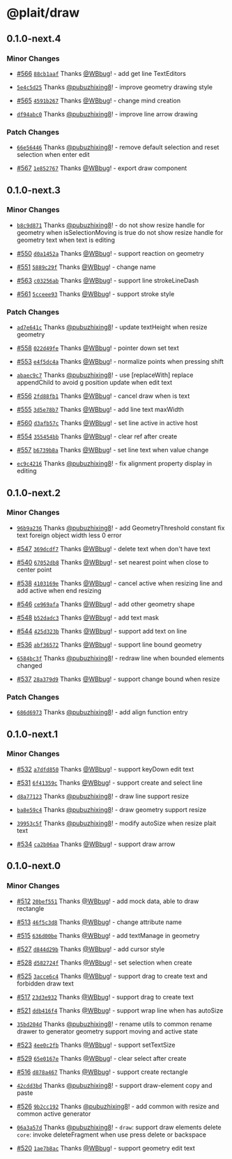 # @plait/draw

## 0.1.0-next.4

### Minor Changes

-   [#566](https://github.com/worktile/plait/pull/566) [`88cb1aaf`](https://github.com/worktile/plait/commit/88cb1aafd8e0f4a437d61961822280a7d9c07b8f) Thanks [@WBbug](https://github.com/WBbug)! - add get line TextEditors

*   [`5e4c5d25`](https://github.com/worktile/plait/commit/5e4c5d25a3797e9f77d9efad2b6ad7016fa59b11) Thanks [@pubuzhixing8](https://github.com/pubuzhixing8)! - improve geometry drawing style

-   [#565](https://github.com/worktile/plait/pull/565) [`4591b267`](https://github.com/worktile/plait/commit/4591b267647a9b9d959c384b2e45cf796d75687a) Thanks [@WBbug](https://github.com/WBbug)! - change mind creation

*   [`df94abc0`](https://github.com/worktile/plait/commit/df94abc0a5957e868844fa541a60045b404a84d6) Thanks [@pubuzhixing8](https://github.com/pubuzhixing8)! - improve line arrow drawing

### Patch Changes

-   [`66e56446`](https://github.com/worktile/plait/commit/66e564463cf25f793752751b977609cf7429f177) Thanks [@pubuzhixing8](https://github.com/pubuzhixing8)! - remove default selection and reset selection when enter edit

*   [#567](https://github.com/worktile/plait/pull/567) [`1e852767`](https://github.com/worktile/plait/commit/1e852767888f7ca1b1b42554d488a42ed3aa08a0) Thanks [@WBbug](https://github.com/WBbug)! - export draw component

## 0.1.0-next.3

### Minor Changes

-   [`b8c9d871`](https://github.com/worktile/plait/commit/b8c9d8718f02af6a15161b044ba7cc6c6a6990a9) Thanks [@pubuzhixing8](https://github.com/pubuzhixing8)! - do not show resize handle for geometry when isSelectionMoving is true
    do not show resize handle for geometry text when text is editing

*   [#550](https://github.com/worktile/plait/pull/550) [`d0a1452a`](https://github.com/worktile/plait/commit/d0a1452a2c1bb0025442e5a9a0f6bc84257cf97d) Thanks [@WBbug](https://github.com/WBbug)! - support reaction on geometry

-   [#551](https://github.com/worktile/plait/pull/551) [`5889c29f`](https://github.com/worktile/plait/commit/5889c29f58d528ccc5faf8433aa3b3a0d3f68717) Thanks [@WBbug](https://github.com/WBbug)! - change name

*   [#563](https://github.com/worktile/plait/pull/563) [`c03256ab`](https://github.com/worktile/plait/commit/c03256abc4f929dc1ac4c66b8083a9fe46c05743) Thanks [@WBbug](https://github.com/WBbug)! - support line strokeLineDash

-   [#561](https://github.com/worktile/plait/pull/561) [`5cceee93`](https://github.com/worktile/plait/commit/5cceee9339383327662494d043f031398629dc40) Thanks [@WBbug](https://github.com/WBbug)! - support stroke style

### Patch Changes

-   [`ad7e641c`](https://github.com/worktile/plait/commit/ad7e641c625e595f715350ac8b44e80e14f2d826) Thanks [@pubuzhixing8](https://github.com/pubuzhixing8)! - update textHeight when resize geometry

*   [#558](https://github.com/worktile/plait/pull/558) [`022d49fe`](https://github.com/worktile/plait/commit/022d49fe11ec3e41156bcb034d1920866e7ff007) Thanks [@WBbug](https://github.com/WBbug)! - pointer down set text

-   [#553](https://github.com/worktile/plait/pull/553) [`e4f5dc4a`](https://github.com/worktile/plait/commit/e4f5dc4a957376e4e78c5b73762ee0796db4fa93) Thanks [@WBbug](https://github.com/WBbug)! - normalize points when pressing shift

*   [`abaec9c7`](https://github.com/worktile/plait/commit/abaec9c7333c6675ab6b12277f868cfef3bb6746) Thanks [@pubuzhixing8](https://github.com/pubuzhixing8)! - use [replaceWith] replace appendChild to avoid g position update when edit text

-   [#556](https://github.com/worktile/plait/pull/556) [`2fd88fb1`](https://github.com/worktile/plait/commit/2fd88fb1fb937e9c117f91042313edc72218a66c) Thanks [@WBbug](https://github.com/WBbug)! - cancel draw when is text

*   [#555](https://github.com/worktile/plait/pull/555) [`3d5e78b7`](https://github.com/worktile/plait/commit/3d5e78b7abed9f55397947cfb586b36a4aeae5ef) Thanks [@WBbug](https://github.com/WBbug)! - add line text maxWidth

-   [#560](https://github.com/worktile/plait/pull/560) [`d3afb57c`](https://github.com/worktile/plait/commit/d3afb57ca84c1a54cb615eade0f95db9674becb9) Thanks [@WBbug](https://github.com/WBbug)! - set line active in active host

*   [#554](https://github.com/worktile/plait/pull/554) [`355454bb`](https://github.com/worktile/plait/commit/355454bb94985dc321d53f46d5b17ea7dfdea90a) Thanks [@WBbug](https://github.com/WBbug)! - clear ref after create

-   [#557](https://github.com/worktile/plait/pull/557) [`b6739b8a`](https://github.com/worktile/plait/commit/b6739b8ab0befed8983f1bd3b8736e1714187997) Thanks [@WBbug](https://github.com/WBbug)! - set line text when value change

*   [`ec9c4216`](https://github.com/worktile/plait/commit/ec9c4216a40ff531a96b453a3a9f386170e0a97d) Thanks [@pubuzhixing8](https://github.com/pubuzhixing8)! - fix alignment property display in editing

## 0.1.0-next.2

### Minor Changes

-   [`96b9a236`](https://github.com/worktile/plait/commit/96b9a236b52207766627bbca357b64957e9e4c37) Thanks [@pubuzhixing8](https://github.com/pubuzhixing8)! - add GeometryThreshold constant
    fix text foreign object width less 0 error

*   [#547](https://github.com/worktile/plait/pull/547) [`369dcdf7`](https://github.com/worktile/plait/commit/369dcdf789f8f60cac144e483c761a5dc0006707) Thanks [@WBbug](https://github.com/WBbug)! - delete text when don't have text

-   [#540](https://github.com/worktile/plait/pull/540) [`67052db8`](https://github.com/worktile/plait/commit/67052db87e352fbf691ad2bc0904b22d3f2e1b86) Thanks [@WBbug](https://github.com/WBbug)! - set nearest point when close to center point

*   [#538](https://github.com/worktile/plait/pull/538) [`4103169e`](https://github.com/worktile/plait/commit/4103169e769bb833166d131386cd4fd0116490de) Thanks [@WBbug](https://github.com/WBbug)! - cancel active when resizing line and add active when end resizing

-   [#546](https://github.com/worktile/plait/pull/546) [`ce969afa`](https://github.com/worktile/plait/commit/ce969afabb146f3d0be01083e59c28f868d16a3c) Thanks [@WBbug](https://github.com/WBbug)! - add other geometry shape

*   [#548](https://github.com/worktile/plait/pull/548) [`b52dadc3`](https://github.com/worktile/plait/commit/b52dadc3ca405b343bd8f48d8cb2d95776df9f2e) Thanks [@WBbug](https://github.com/WBbug)! - add text mask

-   [#544](https://github.com/worktile/plait/pull/544) [`425d323b`](https://github.com/worktile/plait/commit/425d323ba02873f709cf5a41698bec197342485a) Thanks [@WBbug](https://github.com/WBbug)! - support add text on line

*   [#536](https://github.com/worktile/plait/pull/536) [`abf36572`](https://github.com/worktile/plait/commit/abf365723493220ae3c06461a93a38935272e1c7) Thanks [@WBbug](https://github.com/WBbug)! - support line bound geometry

-   [`6584bc3f`](https://github.com/worktile/plait/commit/6584bc3ffd5370c6409267ec2a2ab610809e9227) Thanks [@pubuzhixing8](https://github.com/pubuzhixing8)! - redraw line when bounded elements changed

*   [#537](https://github.com/worktile/plait/pull/537) [`28a379d9`](https://github.com/worktile/plait/commit/28a379d965550c11c32bd24ab09b71d9ed8eca3b) Thanks [@WBbug](https://github.com/WBbug)! - support change bound when resize

### Patch Changes

-   [`686d6973`](https://github.com/worktile/plait/commit/686d697307738441a6040fb7fe25eefd4da0f062) Thanks [@pubuzhixing8](https://github.com/pubuzhixing8)! - add align function entry

## 0.1.0-next.1

### Minor Changes

-   [#532](https://github.com/worktile/plait/pull/532) [`a7dfd850`](https://github.com/worktile/plait/commit/a7dfd850732c43f99aaff4e336bcda16768b93c0) Thanks [@WBbug](https://github.com/WBbug)! - support keyDown edit text

*   [#531](https://github.com/worktile/plait/pull/531) [`6f41359c`](https://github.com/worktile/plait/commit/6f41359c5e20162e0ce92eb34f9e0b396905d0df) Thanks [@WBbug](https://github.com/WBbug)! - support create and select line

-   [`d8a77123`](https://github.com/worktile/plait/commit/d8a771232a4fc8539abc2408646b55834af2b00c) Thanks [@pubuzhixing8](https://github.com/pubuzhixing8)! - draw line support resize

*   [`ba8e59c4`](https://github.com/worktile/plait/commit/ba8e59c4c6c7180ea3b9b7ec31a58075dd57f1ff) Thanks [@pubuzhixing8](https://github.com/pubuzhixing8)! - draw geometry support resize

-   [`39953c5f`](https://github.com/worktile/plait/commit/39953c5f8cac3f62b8418a9e46e33868c2b79794) Thanks [@pubuzhixing8](https://github.com/pubuzhixing8)! - modify autoSize when resize plait text

*   [#534](https://github.com/worktile/plait/pull/534) [`ca2b06aa`](https://github.com/worktile/plait/commit/ca2b06aaad052f352c56f1b323f721d35fd2c854) Thanks [@WBbug](https://github.com/WBbug)! - support draw arrow

## 0.1.0-next.0

### Minor Changes

-   [#512](https://github.com/worktile/plait/pull/512) [`20bef551`](https://github.com/worktile/plait/commit/20bef551c247029b99008b7eb79be632c088a981) Thanks [@WBbug](https://github.com/WBbug)! - add mock data, able to draw rectangle

*   [#513](https://github.com/worktile/plait/pull/513) [`46f5c3d8`](https://github.com/worktile/plait/commit/46f5c3d8a421b5e93ac0738b7bc061fd004f3d13) Thanks [@WBbug](https://github.com/WBbug)! - change attribute name

-   [#515](https://github.com/worktile/plait/pull/515) [`636d00be`](https://github.com/worktile/plait/commit/636d00bef8c3342271e22727638687ec09480925) Thanks [@WBbug](https://github.com/WBbug)! - add textManage in geometry

*   [#527](https://github.com/worktile/plait/pull/527) [`d844d29b`](https://github.com/worktile/plait/commit/d844d29badb86579b09838d9a3f3782b17905656) Thanks [@WBbug](https://github.com/WBbug)! - add cursor style

-   [#528](https://github.com/worktile/plait/pull/528) [`d582724f`](https://github.com/worktile/plait/commit/d582724f80e0499360c80aa797e22012eebf783f) Thanks [@WBbug](https://github.com/WBbug)! - set selection when create

*   [#525](https://github.com/worktile/plait/pull/525) [`3acce6c4`](https://github.com/worktile/plait/commit/3acce6c49c8be1e5f2942704e7a0093866952e9c) Thanks [@WBbug](https://github.com/WBbug)! - support drag to create text and forbidden draw text

-   [#517](https://github.com/worktile/plait/pull/517) [`23d3e932`](https://github.com/worktile/plait/commit/23d3e932663428a3e3b9ca67eb6940e9026269e4) Thanks [@WBbug](https://github.com/WBbug)! - support drag to create text

*   [#521](https://github.com/worktile/plait/pull/521) [`ddb416f4`](https://github.com/worktile/plait/commit/ddb416f4ad33b53cbed7d6257b834c3b2108b688) Thanks [@WBbug](https://github.com/WBbug)! - support wrap line when has autoSize

-   [`35bd204d`](https://github.com/worktile/plait/commit/35bd204d14045988163b9de7f3ad6ff0dabeed4a) Thanks [@pubuzhixing8](https://github.com/pubuzhixing8)! - rename utils to common
    rename drawer to generator
    geometry support moving and active state

*   [#523](https://github.com/worktile/plait/pull/523) [`4ee0c2fb`](https://github.com/worktile/plait/commit/4ee0c2fbd8938ad37945a3263e0ac1b02eb89aa0) Thanks [@WBbug](https://github.com/WBbug)! - support setTextSize

-   [#529](https://github.com/worktile/plait/pull/529) [`65e0167e`](https://github.com/worktile/plait/commit/65e0167e7e5247b5bca85a6ac14a325d4f9e680b) Thanks [@WBbug](https://github.com/WBbug)! - clear select after create

*   [#516](https://github.com/worktile/plait/pull/516) [`d878a467`](https://github.com/worktile/plait/commit/d878a467233b9f894a2fed562800eb6007cfbc3e) Thanks [@WBbug](https://github.com/WBbug)! - support create rectangle

-   [`42cdd3bd`](https://github.com/worktile/plait/commit/42cdd3bd692712c6a117b780a135fff863e4abed) Thanks [@pubuzhixing8](https://github.com/pubuzhixing8)! - support draw-element copy and paste

*   [#526](https://github.com/worktile/plait/pull/526) [`9b2cc192`](https://github.com/worktile/plait/commit/9b2cc192c0dca93aedb51b489f6d11e98e1ba6d5) Thanks [@pubuzhixing8](https://github.com/pubuzhixing8)! - add common with resize and common active generator

-   [`06a3a57d`](https://github.com/worktile/plait/commit/06a3a57deac23520b9a0b535e27ca7aaf1f0ef8b) Thanks [@pubuzhixing8](https://github.com/pubuzhixing8)! - `draw`: support draw elements delete
    `core`: invoke deleteFragment when use press delete or backspace

*   [#520](https://github.com/worktile/plait/pull/520) [`1ae7b8ac`](https://github.com/worktile/plait/commit/1ae7b8ac98e9bb3da0b97a768525ef1e3639842d) Thanks [@WBbug](https://github.com/WBbug)! - support geometry edit text
